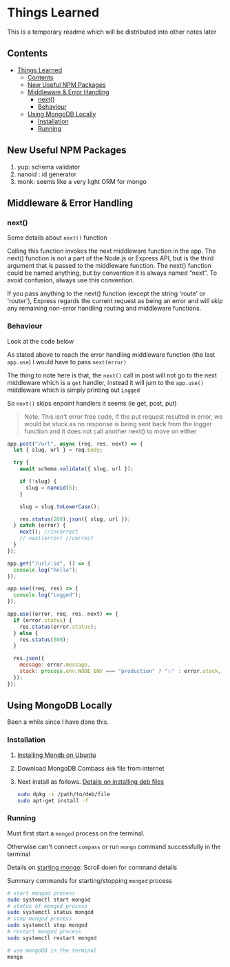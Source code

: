 # Things Learned

This is a temporary readme which will be distributed into other notes later

## Contents

<!-- toc -->

- [Things Learned](#things-learned)
  - [Contents](#contents)
  - [New Useful NPM Packages](#new-useful-npm-packages)
  - [Middleware & Error Handling](#middleware--error-handling)
    - [next()](#next)
    - [Behaviour](#behaviour)
  - [Using MongoDB Locally](#using-mongodb-locally)
    - [Installation](#installation)
    - [Running](#running)

<!-- tocstop -->

## New Useful NPM Packages

1. yup: schema validator
2. nanoid : id generator
3. monk: seems like a very light ORM for mongo

## Middleware & Error Handling

### next()

Some details about `next()` function

Calling this function invokes the next middleware function in the app. The next() function is not a part of the Node.js or Express API, but is the third argument that is passed to the middleware function. The next() function could be named anything, but by convention it is always named “next”. To avoid confusion, always use this convention.

If you pass anything to the next() function (except the string 'route' or 'router'), Express regards the current request as being an error and will skip any remaining non-error handling routing and middleware functions.

### Behaviour

Look at the code below

As stated above to reach the error handling middleware function (the last `app.use`) I would have to pass `next(error)`

The thing to note here is that, the `next()` call in post will not go to the next middleware which is a `get` handler, instead it will jum to the `app.use()` middleware which is simply printing out `Logged`

So `next()` skips enpoint handlers it seems (ie get, post, put)

> Note: This isn't error free code, If the put request resulted in error, we would be stuck as no response is being sent back from the logger function and it does not call another next() to move on either

```js
app.post("/url", async (req, res, next) => {
  let { slug, url } = req.body;

  try {
    await schema.validate({ slug, url });

    if (!slug) {
      slug = nanoid(5);
    }

    slug = slug.toLowerCase();

    res.status(200).json({ slug, url });
  } catch (error) {
    next(); //incorrect
    // next(error) //correct
  }
});

app.get("/url/:id", () => {
  console.log("hello");
});

app.use((req, res) => {
  console.log("Logged");
});

app.use((error, req, res, next) => {
  if (error.status) {
    res.status(error.status);
  } else {
    res.status(500);
  }

  res.json({
    message: error.message,
    stack: process.env.NODE_ENV === "production" ? "💥" : error.stack,
  });
});
```

## Using MongoDB Locally

Been a while since I have done this.

### Installation

1. [Installing Mondb on Ubuntu](https://docs.mongodb.com/manual/tutorial/install-mongodb-on-ubuntu/)
2. Download MongoDB Combass `deb` file from internet
3. Next install as follows. [Details on installing deb files](https://unix.stackexchange.com/questions/159094/how-to-install-a-deb-file-by-dpkg-i-or-by-apt)

   ```bash
   sudo dpkg -i /path/to/deb/file
   sudo apt-get install -f
   ```

### Running

Must first start a `mongod` process on the terminal.

Otherwise can't connect `compass` or run `mongo` command successfully in the terminal

Details on [starting mongo](https://docs.mongodb.com/manual/tutorial/install-mongodb-on-ubuntu/#run-mongodb-community-edition): Scroll down for command details

Summary commands for starting/stopping `mongod` process

```bash
# start mongod process
sudo systemctl start mongod
# status of mongod process
sudo systemctl status mongod
# stop mongod process
sudo systemctl stop mongod
# restart mongod process
sudo systemctl restart mongod

# use mongoDB in the terminal
mongo
```
